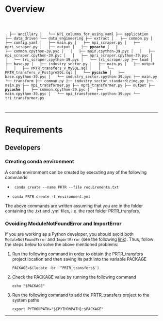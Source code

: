 # Overview

<code>
  
  .
├── ancillary
│   └── NPI_columns_for_using.yaml
├── application
├── data_driven
└── data_engineering
    ├── extract
    │   ├── common.py
    │   ├── config.yaml
    │   ├── main.py
    │   ├── npi_scraper.py
    │   ├── npri_scraper.py
    │   ├── output
    │   ├── __pycache__
    │   │   ├── common.cpython-39.pyc
    │   │   ├── main.cpython-39.pyc
    │   │   ├── npi_scraper.cpython-39.pyc
    │   │   ├── npri_scraper.cpython-39.pyc
    │   │   └── tri_scraper.cpython-39.pyc
    │   └── tri_scraper.py
    ├── load
    │   ├── base.py
    │   ├── industry_sector.py
    │   ├── main.py
    │   ├── output
    │   │   ├── PRTR_transfers_v_MySQL.sql
    │   │   └── PRTR_transfers_v_PostgreSQL.sql
    │   └── __pycache__
    │       ├── base.cpython-39.pyc
    │       └── industry_sector.cpython-39.pyc
    ├── main.py
    └── transform
        ├── common.py
        ├── industry_sector_standardizing.py
        ├── main.py
        ├── npi_transformer.py
        ├── npri_transformer.py
        ├── output
        ├── __pycache__
        │   ├── common.cpython-39.pyc
        │   ├── main.cpython-39.pyc
        │   └── npi_transformer.cpython-39.pyc
        └── tri_transformer.py

  
</code>

<hr/>

# Requirements

## Developers

### Creating conda environment

A conda environment can be created by executing any of the following commands:

<ul>
  <li>
    
     conda create --name PRTR --file requirements.txt
  </li>
  <li>
    
    conda PRTR create -f environment.yml
  </li>
</ul>

The above commands are written assuming that you are in the folder containing the .txt and .yml files, i.e. the root folder PRTR_transfers. 

### Ovoiding ModuleNotFoundError and ImportError

If you are working as a Python developer, you should avoid both ```ModuleNotFoundError``` and ```ImportError``` (see the following [link](https://towardsdatascience.com/how-to-fix-modulenotfounderror-and-importerror-248ce5b69b1c)). Thus, follow the steps below to solve the above mentioned problems:

<ol>
  <li>
    Run the following command in order to obtain the PRTR_transfers project location and then saving its path into the variable PACKAGE
    
    PACKAGE=$(locate -br '^PRTR_transfers$')
  </li>
  <li>
    Check the PACKAGE value by running the following command
    
    echo "$PACKAGE"
   </li>
   <li>
    Run the following command to add the PRTR_transfers project to the system paths
     
    export PYTHONPATH="${PYTHONPATH}:$PACKAGE"
   </li>
</ol>

<hr/>
